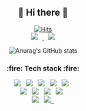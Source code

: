 <div align=center>

## :ribbon: Hi there :ribbon:

[![Hits](https://hits.seeyoufarm.com/api/count/incr/badge.svg?url=https%3A%2F%2Fgithub.com%2Fkmin3560%2Fhit-counter&count_bg=%23FF99C3&title_bg=%23FF5898&icon=github.svg&icon_color=%23FFFFFF&title=hits&edge_flat=false)](https://hits.seeyoufarm.com)  
<a href="https://www.instagram.com/m_zzo__/">
    <img src="http://img.shields.io/badge/-Instagram-black?style=flat&logo=Instagram&link=https://www.instagram.com/m_zzo__/"
         style="height : auto; margin-left : 10px; margin-right : 10px;"/>
</a>
<a href="mailto:min3560@gmail.com">
<img src="https://img.shields.io/badge/Gmail-d14836?style=flat&logo=Gmail&logoColor=white&link=mailto:min3560@gmail.com"
style="height : auto; margin-left : 10px; margin-right : 10px;"/>
</a>
  
![Anurag's GitHub stats](https://github-readme-stats.vercel.app/api?username=kmin3560&show_icons=true&theme=radical)

</div>

<h3 align="center"> :fire: Tech stack  :fire: </h3>

<p align="center" >
  <img src="https://img.shields.io/badge/Java-007396?style=flat&logo=JAVA&logoColor=white" /> &nbsp
  <img src="https://img.shields.io/badge/Spring-6DB33F?style=flat&logo=Spring&logoColor=white" /> &nbsp
  <img src="https://img.shields.io/badge/C++-00599C?style=flat&logo=C++&logoColor=white" /> &nbsp 
  <img src="https://img.shields.io/badge/JavaScript-F7DF1E?style=flat&logo=JavaScript&logoColor=white"/> &nbsp
  <img src="https://img.shields.io/badge/Node.js-339933?style=flat&logo=Node.js&logoColor=white"/> &nbsp  <br />
  <img src="https://img.shields.io/badge/MySQL-4479A1?style=flat&logo=MySQL&logoColor=white"/> &nbsp  
  <img src="https://img.shields.io/badge/MongoDB-47A248?style=flat&logo=MongoDB&logoColor=white"/> &nbsp 
    <img src="https://img.shields.io/badge/Oracle-F80000?style=flat&logo=Oracle&logoColor=white"/> &nbsp 
  <img src="https://img.shields.io/badge/aws-232F3E?style=flat&logo=Amazon%20AWS&logoColor=white"/> &nbsp <br />
    <img src="https://img.shields.io/badge/Notion-000000?style=flat&logo=Notion&logoColor=white"/> &nbsp
    <a href="https://github.com/kmin3560">  
    <img src="https://img.shields.io/badge/Github-181717?style=flat&logo=Github&logoColor=white&link=https://github.com/kmin3560"/> &nbsp
  </a>
</p>
